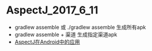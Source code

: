 # AspectJ_2017_6_11
* gradlew assemble 或 ./gradlew assemble 生成所有apk
* gradlew assemble + 渠道 生成指定渠道apk
* [AspectJ在Android中的应用](http://goluck.top/2017/06/11/AspectJ%E5%9C%A8Android%E4%B8%AD%E7%9A%84%E5%BA%94%E7%94%A8/#more)
